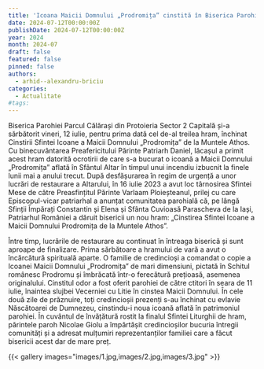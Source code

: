 ```yaml
---
title: 'Icoana Maicii Domnului „Prodromița” cinstită în Biserica Parohiei Parcul Călărași'
date: 2024-07-12T00:00:00Z
publishDate: 2024-07-12T00:00:00Z
year: 2024
month: 2024-07
draft: false
featured: false
pinned: false
authors:
  - arhid--alexandru-briciu
categories:
  - Actualitate
#tags:
---
```

Biserica Parohiei Parcul Călărași din Protoieria Sector 2 Capitală și-a sărbătorit vineri, 12 iulie, pentru prima dată cel de-al treilea hram, închinat Cinstirii Sfintei Icoane a Maicii Domnului „Prodromița” de la Muntele Athos. Cu binecuvântarea Preafericitului Părinte Patriarh Daniel, lăcașul a primit acest hram datorită ocrotirii de care s-a bucurat o icoană a Maicii Domnului „Prodromița” aflată în Sfântul Altar în timpul unui incendiu izbucnit la finele lunii mai a anului trecut. După desfășurarea în regim de urgență a unor lucrări de restaurare a Altarului, în 16 iulie 2023 a avut loc târnosirea Sfintei Mese de către Preasfințitul Părinte Varlaam Ploieșteanul, prilej cu care Episcopul-vicar patriarhal a anunțat comunitatea parohială că, pe lângă Sfinții Împărați Constantin și Elena și Sfânta Cuvioasă Parascheva de la Iași, Patriarhul României a dăruit bisericii un nou hram: „Cinstirea Sfintei Icoane a Maicii Domnului Prodromița de la Muntele Athos”.

Între timp, lucrările de restaurare au continuat în întreaga biserică și sunt aproape de finalizare. Prima sărbătoare a hramului de vară a avut o încărcătură spirituală aparte. O familie de credincioși a comandat o copie a Icoanei Maicii Domnului „Prodromița” de mari dimensiuni, pictată în Schitul românesc Prodromu și îmbrăcată într-o ferecătură prețioasă, asemenea originalului. Cinstitul odor a fost oferit parohiei de către ctitori în seara de 11 iulie, înaintea slujbei Vecerniei cu Litie în cinstea Maicii Domnului. În cele două zile de prăznuire, toți credincioșii prezenți s-au închinat cu evlavie Născătoarei de Dumnezeu, cinstindu-i noua icoană aflată în patrimoniul parohiei. În cuvântul de învățătură rostit la finalul Sfintei Liturghii de hram, părintele paroh Nicolae Giolu a împărtășit credincioșilor bucuria întregii comunități și a adresat mulțumiri reprezentanților familiei care a făcut bisericii acest dar de mare preț.

{{< gallery images="images/1.jpg,images/2.jpg,images/3.jpg" >}}